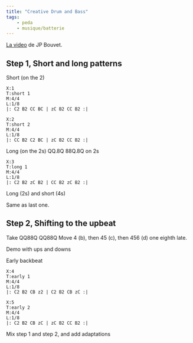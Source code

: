 ```yaml
---
title: "Creative Drum and Bass"
tags:
    - peda
    - musique/batterie
---
```


[La video](https://youtu.be/9uvDbDPGR6Q) de JP Bouvet.

## Step 1, Short and long patterns

Short (on the 2)

```music-abc
X:1
T:short 1
M:4/4
L:1/8
|: C2 B2 CC BC | zC B2 CC B2 :|
```

```music-abc
X:2
T:short 2
M:4/4
L:1/8
|: CC B2 C2 BC | zC B2 CC B2 :|
```

Long (on the 2s)
QQ.8Q 88Q.8Q on 2s

```music-abc
X:3
T:long 1
M:4/4
L:1/8
|: C2 B2 zC B2 | CC B2 zC B2 :|
```

Long (2s) and short (4s)

Same as last one.

## Step 2, Shifting to the upbeat

Take QQ88Q QQ88Q
Move 4 (b), then 45 (c), then 456 (d) one eighth late.

Demo with ups and downs

Early backbeat

```music-abc
X:4
T:early 1
M:4/4
L:1/8
|: C2 B2 CB z2 | C2 B2 CB zC :|
```

```music-abc
X:5
T:early 2
M:4/4
L:1/8
|: C2 B2 CB zC | zC B2 CC B2 :|
```
Mix step 1 and step 2, and add adaptations
